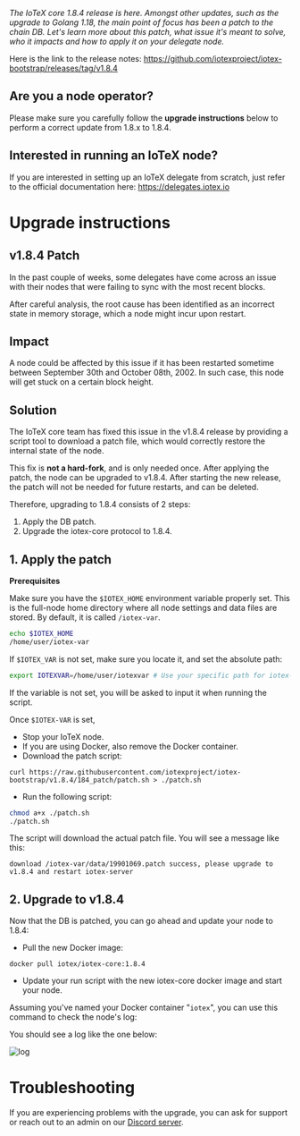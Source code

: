 *The IoTeX core 1.8.4 release is here. Amongst other updates, such as the upgrade to Golang 1.18, the main point of focus has been a patch to the chain DB. Let's learn more about this patch, what issue it's meant to solve, who it impacts and how to apply it on your delegate node.*

Here is the link to the release notes: https://github.com/iotexproject/iotex-bootstrap/releases/tag/v1.8.4

## Are you a node operator?
Please make sure you carefully follow the **upgrade instructions** below to perform a correct update from 1.8.x to 1.8.4. 

## Interested in running an IoTeX node?
If you are interested in setting up an IoTeX delegate from scratch, just refer to the official documentation here: https://delegates.iotex.io

# Upgrade instructions

## v1.8.4 Patch

In the past couple of weeks, some delegates have come across an issue with their nodes that were failing to sync with the most recent blocks. 

After careful analysis, the root cause has been identified as an incorrect state in memory storage, which a node might incur upon restart.  

## Impact

A node could be affected by this issue if it has been restarted sometime between September 30th and October 08th, 2002. In such case, this node will get stuck on a certain block height. 

## Solution

The IoTeX core team has fixed this issue in the v1.8.4 release by providing a script tool to download a patch file, which would correctly restore the internal state of the node. 

This fix is **not a hard-fork**, and is only needed once. After applying the patch, the node can be upgraded to v1.8.4. After starting the new release, the patch will not be needed for future restarts, and can be deleted. 

Therefore, upgrading to 1.8.4 consists of 2 steps:

1. Apply the DB patch.
2. Upgrade the iotex-core protocol to 1.8.4.

## 1. Apply the patch

**Prerequisites**

Make sure you have the `$IOTEX_HOME` environment variable properly set. This is the full-node home directory where all node settings and data files are stored. By default, it is called `/iotex-var`.

```bash
echo $IOTEX_HOME
/home/user/iotex-var
```

If `$IOTEX_VAR` is not set, make sure you locate it, and set the absolute path:

```bash
export IOTEXVAR=/home/user/iotexvar # Use your specific path for iotex-var
```

If the variable is not set, you will be asked to input it when running the script.

Once `$IOTEX-VAR` is set,

- Stop your IoTeX node.
- If you are using Docker, also remove the Docker container. 
- Download the patch script:

```
curl https://raw.githubusercontent.com/iotexproject/iotex-bootstrap/v1.8.4/184_patch/patch.sh > ./patch.sh
```

- Run the following script:

```bash
chmod a+x ./patch.sh
./patch.sh
```

The script will download the actual patch file. You will see a message like this:

```
download /iotex-var/data/19901069.patch success, please upgrade to v1.8.4 and restart iotex-server
```

## 2. Upgrade to v1.8.4

Now that the DB is patched, you can go ahead and update your node to 1.8.4:

- Pull the new Docker image:

```
docker pull iotex/iotex-core:1.8.4
```

- Update your run script with the new iotex-core docker image and start your node.

Assuming you've named your Docker container "`iotex`", you can use this command to check the node's log:

You should see a log like the one below:

![log](https://user-images.githubusercontent.com/77351244/197045216-7ce4354b-bbb0-419b-b4a2-f647666c2eba.png)

# Troubleshooting

If you are experiencing problems with the upgrade, you can ask for support or reach out to an admin on our [Discord server](https://discord.gg/mZzTVd7G).


